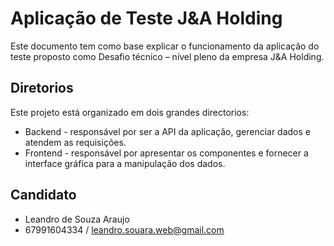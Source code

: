 # Aplicação de Teste J&A Holding

Este documento tem como base explicar o funcionamento da aplicação
do teste proposto como Desafio técnico – nível pleno da empresa J&A Holding.

## Diretorios

Este projeto está organizado em dois grandes directorios:
- Backend - responsável por ser a API da aplicação, gerenciar dados e atendem as requisições.
- Frontend - responsável por apresentar os componentes e fornecer a interface gráfica para a manipulação dos dados. 

## Candidato

- Leandro de Souza Araujo
- 67991604334 / leandro.souara.web@gmail.com